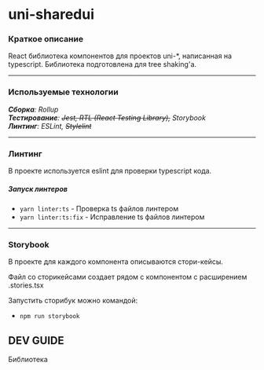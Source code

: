 # uni-sharedui

### Краткое описание  
<p>React библиотека компонентов для проектов uni-*, написанная на typescript. Библиотека подготовлена для 
tree shaking'а.</p>  

----

### Используемые технологии  
_**Сборка**: Rollup_  
_**Тестирование**: ~~Jest, RTL (React Testing Library),~~ Storybook_  
_**Линтинг**: ESLint, ~~Stylelint~~_  

----
### Линтинг  

В проекте используется eslint для проверки typescript кода.  

##### Запуск линтеров  
- `yarn linter:ts` - Проверка ts файлов линтером  
- `yarn linter:ts:fix` - Исправление ts файлов линтером  

----

### Storybook

В проекте для каждого компонента описываются стори-кейсы.

Файл со сторикейсами создает рядом с компонентом с расширением .stories.tsx

Запустить сторибук можно командой:
- `npm run storybook`



## DEV GUIDE  

Библиотека 

